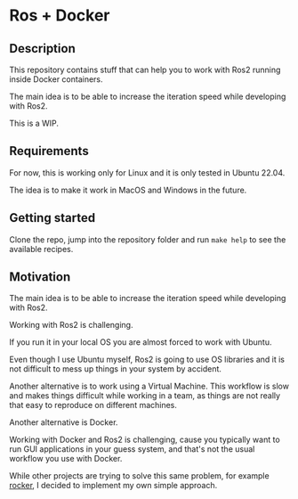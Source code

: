# Ros + Docker

## Description

This repository contains stuff that can help you to work with Ros2 running inside Docker containers.

The main idea is to be able to increase the iteration speed while developing with Ros2.

This is a WIP.

## Requirements

For now, this is working only for Linux and it is only tested in Ubuntu 22.04.

The idea is to make it work in MacOS and Windows in the future.

## Getting started

Clone the repo, jump into the repository folder and run `make help` to see the available recipes.

## Motivation

The main idea is to be able to increase the iteration speed while developing with Ros2.

Working with Ros2 is challenging.

If you run it in your local OS you are almost forced to work with Ubuntu.

Even though I use Ubuntu myself, Ros2 is going to use OS libraries and it is not difficult to mess up things in your system by accident.

Another alternative is to work using a Virtual Machine. This workflow is slow and makes things difficult while working in a team, as things are not really that easy to reproduce on different machines.

Another alternative is Docker.

Working with Docker and Ros2 is challenging, cause you typically want to run GUI applications in your guess system, and that's not the usual workflow you use with Docker.

While other projects are trying to solve this same problem, for example [rocker](https://github.com/osrf/rocker), I decided to implement my own simple approach.
